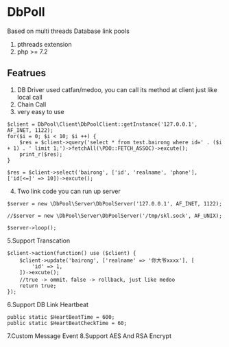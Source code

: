 # DbPoll
Based on multi threads Database link pools
1. pthreads extension
2. php >= 7.2

## Featrues
1. DB Driver used catfan/medoo, you can call its method at client just like local call
2. Chain Call
3. very easy to use
```$xslt
$client = DbPool\Client\DbPoolClient::getInstance('127.0.0.1', AF_INET, 1122);
for($i = 0; $i < 10; $i ++) {
    $res = $client->query('select * from test.bairong where id=' . ($i + 1) . ' limit 1;')->fetchAll(\PDO::FETCH_ASSOC)->excute();
    print_r($res);
}
```
```
$res = $client->select('bairong', ['id', 'realname', 'phone'], ['id[<=]' => 10])->excute();
```
4. Two link code you can run up server
```$xslt
$server = new \DbPool\Server\DbPoolServer('127.0.0.1', AF_INET, 1122);

//$server = new \DbPool\Server\DbPoolServer('/tmp/skl.sock', AF_UNIX);

$server->loop();
```
5.Support Transcation
```$xslt
$client->action(function() use ($client) {
    $client->update('bairong', ['realname' => '你大爷xxxx'], [
        'id' => 1,
    ])->excute();
    //true -> ommit，false -> rollback, just like medoo
    return true;
});
```
6.Support DB Link Heartbeat
```$xslt
public static $HeartBeatTime = 600;
public static $HeartBeatCheckTime = 60;
```
7.Custom Message Event
8.Support AES And RSA Encrypt
    